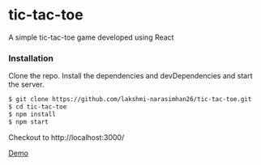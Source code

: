 # tic-tac-toe

A simple tic-tac-toe game developed using React

### Installation

Clone the repo.
Install the dependencies and devDependencies and start the server.

```sh
$ git clone https://github.com/lakshmi-narasimhan26/tic-tac-toe.git
$ cd tic-tac-toe
$ npm install 
$ npm start
```

Checkout to http://localhost:3000/

[Demo](https://lakshmi-narasimhan26.github.io/tic-tac-toe)
